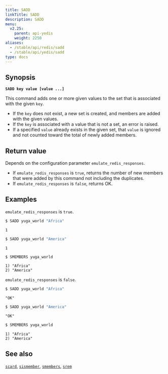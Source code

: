 ```yaml
---
title: SADD
linkTitle: SADD
description: SADD
menu:
  v2.25:
    parent: api-yedis
    weight: 2250
aliases:
  - /stable/api/redis/sadd
  - /stable/api/yedis/sadd
type: docs
---
```

## Synopsis

**`SADD key value [value ...]`**

This command adds one or more given values to the set that is associated with the given `key`.

- If the `key` does not exist, a new set is created, and members are added with the given values.
- If the `key` is associated with a value that is not a set, an error is raised.
- If a specified `value` already exists in the given set, that `value` is ignored and not counted toward the total of newly added members.

## Return value

Depends on the configuration parameter `emulate_redis_responses`.

- If `emulate_redis_responses` is `true`, returns the number of new members that were added by this command not including the duplicates.
- If `emulate_redis_responses` is `false`, returns OK.

## Examples

`emulate_redis_responses` is `true`.

```sh
$ SADD yuga_world "Africa"
```

```
1
```

```sh
$ SADD yuga_world "America"
```

```
1
```

```sh
$ SMEMBERS yuga_world
```

```
1) "Africa"
2) "America"
```

`emulate_redis_responses` is `false`.

```sh
$ SADD yuga_world "Africa"
```

```
"OK"
```

```sh
$ SADD yuga_world "America"
```

```
"OK"
```

```sh
$ SMEMBERS yuga_world
```

```
1) "Africa"
2) "America"
```

## See also

[`scard`](../scard/), [`sismember`](../sismember/), [`smembers`](../smembers/), [`srem`](../srem/)
